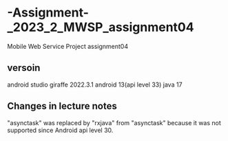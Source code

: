 # -Assignment-_2023_2_MWSP_assignment04
Mobile Web Service Project assignment04

## versoin
android studio giraffe 2022.3.1
android 13(api level 33)
java 17

## Changes in lecture notes
"asynctask" was replaced by "rxjava" from "asynctask" because it was not supported since Android api level 30.
